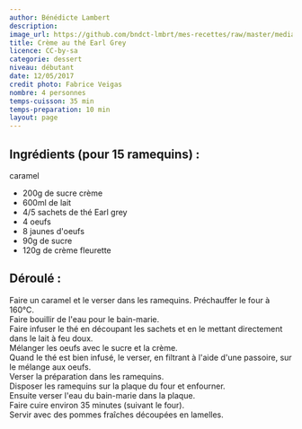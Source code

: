 ```yaml
---
author: Bénédicte Lambert
description: 
image_url: https://github.com/bndct-lmbrt/mes-recettes/raw/master/medias/creme-the.jpg
title: Crème au thé Earl Grey
licence: CC-by-sa
categorie: dessert
niveau: débutant
date: 12/05/2017
credit photo: Fabrice Veigas
nombre: 4 personnes
temps-cuisson: 35 min
temps-preparation: 10 min
layout: page
---
```



## Ingrédients (pour 15 ramequins) :

caramel  
* 200g de sucre
crème  
* 600ml de lait 
* 4/5 sachets de thé Earl grey
* 4 oeufs
* 8 jaunes d'oeufs
* 90g de sucre
* 120g de crème fleurette

## Déroulé :

Faire un caramel et le verser dans les ramequins. 
Préchauffer le four à 160°C.   
Faire bouillir de l'eau pour le bain-marie.  
Faire infuser le thé en découpant les sachets et en le mettant directement dans le lait à feu doux.  
Mélanger les oeufs avec le sucre et la crème.  
Quand le thé est bien infusé, le verser, en filtrant à l'aide d'une passoire, sur le mélange aux oeufs.  
Verser la préparation dans les ramequins.  
Disposer les ramequins sur la plaque du four et enfourner.  
Ensuite verser l'eau du bain-marie dans la plaque.  
Faire cuire environ 35 minutes (suivant le four).  
Servir avec des pommes fraîches découpées en lamelles.  